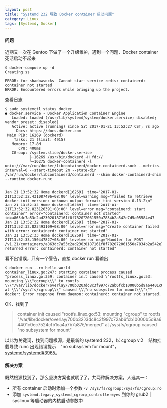 ```yaml
---
layout: post
title: "Systemd 232 导致 Docker container 启动问题"
category: Linux
tags: [Systemd, Docker]
---
```


#### 问题

近期又一次在 Gentoo 下做了一个升级维护，遇到一个问题，Docker container 死活启动不起来

    $ docker-compose up -d
    Creating ss
    
    ERROR: for shadowsocks  Cannot start service redis: containerd: container not started
    ERROR: Encountered errors while bringing up the project.

查看日志

```
$ sudo systemctl status docker
● docker.service - Docker Application Container Engine
   Loaded: loaded (/usr/lib/systemd/system/docker.service; disabled; vendor preset: disabled)
   Active: active (running) since Sat 2017-01-21 13:52:27 CST; 7s ago
     Docs: https://docs.docker.com
 Main PID: 16269 (dockerd)
    Tasks: 21 (limit: 4915)
   Memory: 17.8M
      CPU: 400ms
   CGroup: /system.slice/docker.service
           ├─16269 /usr/bin/dockerd -H fd://
           └─16275 docker-containerd -l unix:///var/run/docker/libcontainerd/docker-containerd.sock --metrics-interval=0 --start-timeout 2m --state-dir /var/run/docker/libcontainerd/containerd --shim docker-containerd-shim --runtime docker-runc


Jan 21 13:52:32 Home dockerd[16269]: time="2017-01-21T13:52:32.431087496+08:00" level=warning msg="failed to retrieve docker-init version: unknown output format: tini version 0.13.2\n"
Jan 21 13:52:32 Home dockerd[16269]: time="2017-01-21T13:52:32.823126391+08:00" level=error msg="containerd: start container" error="containerd: container not started" id=a863dc7a53c2ad23020187161f8f782072061550a7834b2a542e7d5a05584e47
Jan 21 13:52:32 Home dockerd[16269]: time="2017-01-21T13:52:32.823493109+08:00" level=error msg="Create container failed with error: containerd: container not started"
Jan 21 13:52:33 Home dockerd[16269]: time="2017-01-21T13:52:33.150447827+08:00" level=error msg="Handler for POST /v1.21/containers/a863dc7a53c2ad23020187161f8f782072061550a7834b2a542e7d5a05584e47/start returned error: containerd: container not started"
```

看不出错误，只有一个警告，直接 docker run 看输出

```
$ docker run --rm hello-world
container_linux.go:247: starting container process caused "process_linux.go:359: container init caused \"rootfs_linux.go:53: mounting \\\"cgroup\\\" to rootfs \\\"/var/lib/docker/overlay/700b3203dc8c3f997c72ab6fcb10000b5d9a64401c0ec7524cfb1ca4a7b7a876/merged\\\" at \\\"/sys/fs/cgroup\\\" caused \\\"no subsystem for mount\\\"\""
docker: Error response from daemon: containerd: container not started.

```

OK，找到了

> container init caused "rootfs_linux.go:53: mounting "cgroup" to rootfs "/var/lib/docker/overlay/700b3203dc8c3f997c72ab6fcb10000b5d9a64401c0ec7524cfb1ca4a7b7a876/merged" at /sys/fs/cgroup caused "no subsystem for mount"

以此为关键词，找到问题根源，是最新的 systemd 232，以 cgroup v２　结构挂载导致 runc 出现错误提示　"no subsystem for mount"，[systemd/systemd#3965](https://github.com/systemd/systemd/pull/3965)。

#### 解决方案

既然根源找到了，那么坚决方案也就明了了。共两种解决方案，人选其一：

- 所有 container 启动时添加一个参数 `-v /sys/fs/cgroup:/sys/fs/cgroup:ro`
- 添加 `systemd.legacy_systemd_cgroup_controller=yes` 到你的 grub2 | syslinux 等启动器的内核启动参数中

